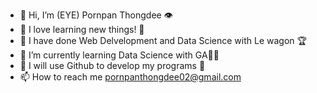 - 👋 Hi, I’m (EYE) Pornpan Thongdee 👁
- 👀 I love learning new things! 🧠
- 🌱 I have done Web Delvelopment and Data Science with Le wagon 🏆
- 🌱 I’m currently learning Data Science with GA👩‍💻
- 💞️ I will use Github to develop my programs 🦾
- 📫 How to reach me pornpanthongdee02@gmail.com 

<!---
Pornpanthongdee/Pornpanthongdee is a ✨ special ✨ repository because its `README.md` (this file) appears on your GitHub profile.
You can click the Preview link to take a look at your changes.
--->
